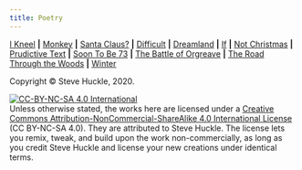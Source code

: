 ```yaml
---
title: Poetry
---
```


 [I Kneel](/posts/poetry/IKneel) **&#124;** [Monkey](/posts/poetry/monkey) **&#124;** [Santa Claus?](/posts/poetry/SantaClaus) **&#124;** [Difficult](/posts/poetry/Difficult) **&#124;** [Dreamland](/posts/poetry/Dreamland) **&#124;** [If](/posts/poetry/If) **&#124;** [Not Christmas](/posts/poetry/NotChristmas) **&#124;** [Prudictive Text](/posts/poetry/Prudictive) **&#124;** [Soon To Be 73](/posts/poetry/SoonToBe73) **&#124;** [The Battle of Orgreave](/posts/poetry/Orgreave) **&#124;** [The Road Through the Woods](/posts/poetry/theRoad) **&#124;** [Winter](/posts/poetry/Winter)

Copyright © Steve Huckle, 2020.

<a rel="license" href="http://creativecommons.org/licenses/by-nc-sa/4.0/"><img alt="CC-BY-NC-SA 4.0 International" style="border-width:0" src="https://i.creativecommons.org/l/by-nc-sa/4.0/88x31.png" /></a><br />
Unless otherwise stated, the works here are licensed under a [Creative Commons Attribution-NonCommercial-ShareAlike 4.0 International License](https://creativecommons.org/licenses/by-nc-sa/4.0/) (CC BY-NC-SA 4.0). They are attributed to Steve Huckle. The license lets you remix, tweak, and build upon the work non-commercially, as long as you credit Steve Huckle and license your new creations under identical terms.
